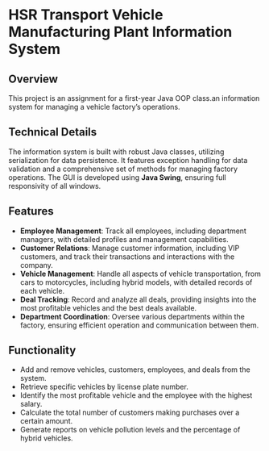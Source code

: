 # HSR Transport Vehicle Manufacturing Plant Information System

## Overview
This project is an assignment for a first-year Java OOP class.an information system for managing a vehicle factory’s operations.

## Technical Details
The information system is built with robust Java classes, utilizing serialization for data persistence. It features exception handling for data validation and a comprehensive set of methods for managing factory operations. The GUI is developed using **Java Swing**, ensuring full responsivity of all windows.

## Features
- **Employee Management**: Track all employees, including department managers, with detailed profiles and management capabilities.
- **Customer Relations**: Manage customer information, including VIP customers, and track their transactions and interactions with the company.
- **Vehicle Management**: Handle all aspects of vehicle transportation, from cars to motorcycles, including hybrid models, with detailed records of each vehicle.
- **Deal Tracking**: Record and analyze all deals, providing insights into the most profitable vehicles and the best deals available.
- **Department Coordination**: Oversee various departments within the factory, ensuring efficient operation and communication between them.

## Functionality
- Add and remove vehicles, customers, employees, and deals from the system.
- Retrieve specific vehicles by license plate number.
- Identify the most profitable vehicle and the employee with the highest salary.
- Calculate the total number of customers making purchases over a certain amount.
- Generate reports on vehicle pollution levels and the percentage of hybrid vehicles.
